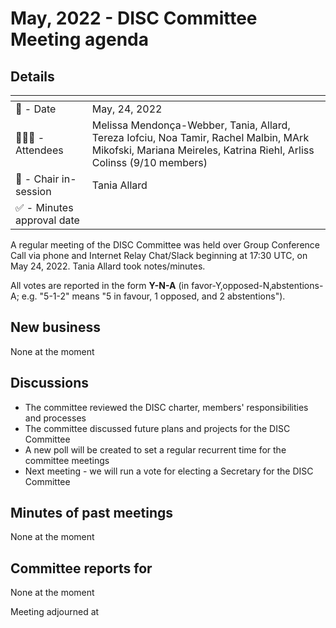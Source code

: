 # May, 2022 - DISC Committee Meeting agenda

## Details

| <!-- -->    | <!-- -->    |
|-----------|---|
| 📅 - Date | May, 24, 2022 |
| 🙋🏽‍♀️ - Attendees | Melissa Mendonça-Webber, Tania, Allard, Tereza Iofciu, Noa Tamir, Rachel Malbin, MArk Mikofski, Mariana Meireles, Katrina Riehl, Arliss Colinss (9/10 members)  |
| 💬 - Chair in-session | Tania Allard|
| ✅ - Minutes approval date |   |

A regular meeting of the DISC Committee was held over Group Conference Call via phone and Internet Relay Chat/Slack beginning at 17:30 UTC, on May 24, 2022. Tania Allard took notes/minutes.

All votes are reported in the form **Y-N-A** (in favor-Y‚opposed-N‚abstentions-A; e.g. "5-1-2" means "5 in favour, 1 opposed, and 2 abstentions").

## New business

None at the moment

## Discussions

* The committee reviewed the DISC charter, members' responsibilities and processes
* The committee discussed future plans and projects for the DISC Committee
* A new poll will be created to set a regular recurrent time for the committee meetings
* Next meeting - we will run a vote for electing a Secretary for the DISC Committee

## Minutes of past meetings

None at the moment

## Committee reports for <time-period>

None at the moment

Meeting adjourned at <time>
